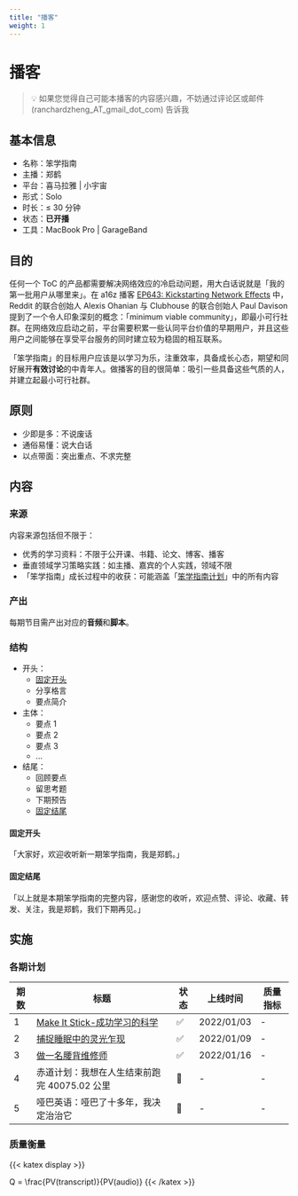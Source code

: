```yaml
---
title: "播客"
weight: 1
---
```


# 播客

> 💡 如果您觉得自己可能本播客的内容感兴趣，不妨通过评论区或邮件 (ranchardzheng_AT_gmail_dot_com) 告诉我

## 基本信息

* 名称：笨学指南
* 主播：郑鹤
* 平台：喜马拉雅 | 小宇宙
* 形式：Solo
* 时长：≤ 30 分钟
* 状态：**已开播**
* 工具：MacBook Pro | GarageBand

## 目的

任何一个 ToC 的产品都需要解决网络效应的冷启动问题，用大白话说就是「我的第一批用户从哪里来」。在 a16z 播客 [EP643: Kickstarting Network Effects](https://future.a16z.com/podcasts/kickstarting-network-effects/) 中，Reddit 的联合创始人 Alexis Ohanian 与 Clubhouse 的联合创始人 Paul Davison 提到了一个令人印象深刻的概念：「minimum viable community」，即最小可行社群。在网络效应启动之前，平台需要积累一些认同平台价值的早期用户，并且这些用户之间能够在享受平台服务的同时建立较为稳固的相互联系。

「笨学指南」的目标用户应该是以学习为乐，注重效率，具备成长心态，期望和同好展开**有效讨论**的中青年人。做播客的目的很简单：吸引一些具备这些气质的人，并建立起最小可行社群。

## 原则

* 少即是多：不说废话
* 通俗易懂：说大白话
* 以点带面：突出重点、不求完整

## 内容

### 来源

内容来源包括但不限于：

* 优秀的学习资料：不限于公开课、书籍、论文、博客、播客
* 垂直领域学习策略实践：如主播、嘉宾的个人实践，领域不限
* 「笨学指南」成长过程中的收获：可能涵盖「[笨学指南计划](/nerds-docs/docs/plan/)」中的所有内容

### 产出

每期节目需产出对应的**音频**和**脚本**。

### 结构

* 开头：
  * [固定开头](#固定开头)
  * 分享格言
  * 要点简介
* 主体：
  * 要点 1
  * 要点 2
  * 要点 3
  * ...
* 结尾：
  * 回顾要点
  * 留思考题
  * 下期预告
  * [固定结尾](#固定结尾)

#### 固定开头

「大家好，欢迎收听新一期笨学指南，我是郑鹤。」

#### 固定结尾

「以上就是本期笨学指南的完整内容，感谢您的收听，欢迎点赞、评论、收藏、转发、关注，我是郑鹤，我们下期再见。」

## 实施

### 各期计划

| 期数 | 标题                                            | 状态 | 上线时间   | 质量指标 |
| ---- | ----------------------------------------------- | ---- | ---------- | -------- |
| 1    | [Make It Stick-成功学习的科学](./make-it-stick) | ✅    | 2022/01/03 | -        |
| 2    | [捕捉睡眠中的灵光乍现](./nap-and-creativity)    | ✅    | 2022/01/09 | -        |
| 3    | [做一名腰背维修师](./back-mechanic.md)          | ✅    | 2022/01/16 | -        |
| 4    | 赤道计划：我想在人生结束前跑完 40075.02 公里    | 🚧    | -          | -        |
| 5    | 哑巴英语：哑巴了十多年，我决定治治它            | 🚧    | -          | -        |

### 质量衡量

{{< katex display >}}

Q = \frac{PV(transcript)}{PV(audio)}
{{< /katex >}}
